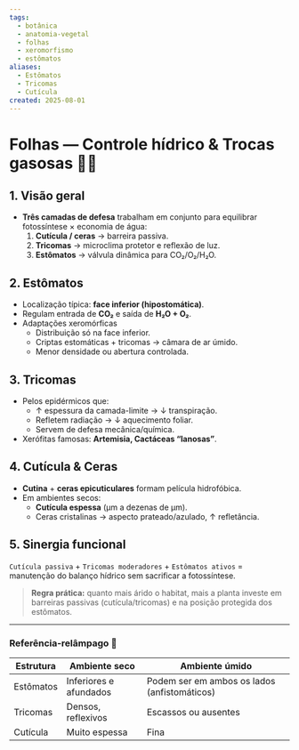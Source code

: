 ```yaml
---
tags:
  - botânica
  - anatomia-vegetal
  - folhas
  - xeromorfismo
  - estômatos
aliases:
  - Estômatos
  - Tricomas
  - Cutícula
created: 2025-08-01
---
```


# Folhas — Controle hídrico & Trocas gasosas 🌿💧

## 1. Visão geral
- **Três camadas de defesa** trabalham em conjunto para equilibrar fotossíntese × economia de água:  
  1. **Cutícula / ceras** → barreira passiva.  
  2. **Tricomas** → microclima protetor e reflexão de luz.  
  3. **Estômatos** → válvula dinâmica para CO₂/O₂/H₂O.

## 2. Estômatos
- Localização típica: **face inferior (hipostomática)**.  
- Regulam entrada de **CO₂** e saída de **H₂O + O₂**.  
- Adaptações xeromórficas  
  - Distribuição só na face inferior.  
  - Criptas estomáticas + tricomas → câmara de ar úmido.  
  - Menor densidade ou abertura controlada.  

## 3. Tricomas
- Pelos epidérmicos que:  
  - ↑ espessura da camada-limite → ↓ transpiração.  
  - Refletem radiação → ↓ aquecimento foliar.  
  - Servem de defesa mecânica/química.  
- Xerófitas famosas: **Artemisia, Cactáceas “lanosas”**.

## 4. Cutícula & Ceras
- **Cutina** + **ceras epicuticulares** formam película hidrofóbica.  
- Em ambientes secos:  
  - **Cutícula espessa** (μm a dezenas de μm).  
  - Ceras cristalinas → aspecto prateado/azulado, ↑ refletância.

## 5. Sinergia funcional
``Cutícula passiva`` + ``Tricomas moderadores`` + ``Estômatos ativos`` =  
manutenção do balanço hídrico sem sacrificar a fotossíntese.

> **Regra prática:** quanto mais árido o habitat, mais a planta investe em barreiras passivas (cutícula/tricomas) e na posição protegida dos estômatos.

---

### Referência-relâmpago 🌵
| Estrutura | Ambiente seco | Ambiente úmido |
|-----------|---------------|----------------|
| Estômatos | Inferiores e afundados | Podem ser em ambos os lados (anfistomáticos) |
| Tricomas | Densos, reflexivos | Escassos ou ausentes |
| Cutícula | Muito espessa | Fina |

